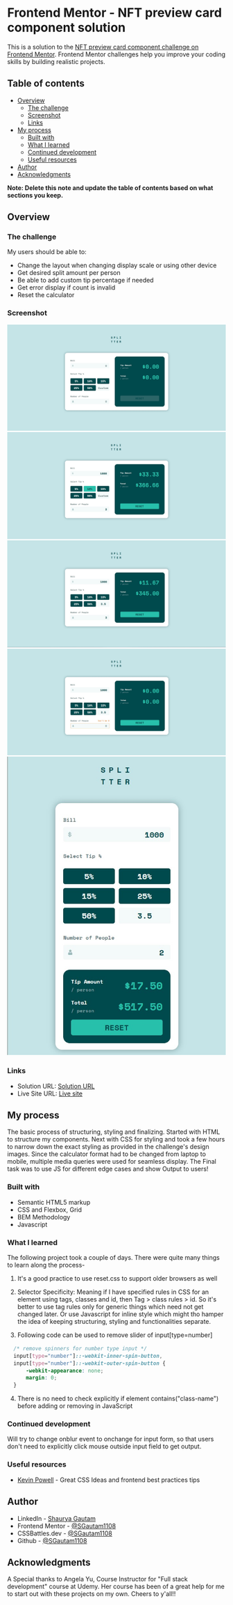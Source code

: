 # Frontend Mentor - NFT preview card component solution

This is a solution to the [NFT preview card component challenge on Frontend Mentor](https://www.frontendmentor.io/challenges/nft-preview-card-component-SbdUL_w0U). Frontend Mentor challenges help you improve your coding skills by building realistic projects. 

## Table of contents

- [Overview](#overview)
  - [The challenge](#the-challenge)
  - [Screenshot](#screenshot)
  - [Links](#links)
- [My process](#my-process)
  - [Built with](#built-with)
  - [What I learned](#what-i-learned)
  - [Continued development](#continued-development)
  - [Useful resources](#useful-resources)
- [Author](#author)
- [Acknowledgments](#acknowledgments)

**Note: Delete this note and update the table of contents based on what sections you keep.**

## Overview

### The challenge

My users should be able to:

- Change the layout when changing display scale or using other device
- Get desired split amount per person
- Be able to add custom tip percentage if needed
- Get error display if count is invalid
- Reset the calculator

### Screenshot

![Laptop View + Disabled](screenshots/screenshot-1.jpg)
![Inputs Entered](screenshots/screenshot-2.jpg)
![Custom Tip](screenshots/screenshot-3.jpg)
![Invalid Count](screenshots/screenshot-4.jpg)
![Mobile View](screenshots/screenshot-5.jpg)



### Links

- Solution URL: [Solution URL](https://github.com/SGautam1108/Tip-Calculator)
- Live Site URL: [Live site](https://sgautam1108.github.io/Tip-Calculator/)

## My process

The basic process of structuring, styling and finalizing.
Started with HTML to structure my components.
Next with CSS for styling and took a few hours to narrow down the exact styling as provided in the challenge's design images.
Since the calculator format had to be changed from laptop to mobile, multiple media queries were used for seamless display.
The Final task was to use JS for different edge cases and show Output to users!

### Built with

- Semantic HTML5 markup
- CSS and Flexbox, Grid
- BEM Methodology
- Javascript

### What I learned

The following project took a couple of days. There were quite many things to learn along the process-

1) It's a good practice to use reset.css to support older browsers as well

2) Selector Specificity: Meaning if I have specified rules in CSS for an element using tags, classes and id, then Tag > class rules > id. 
So it's better to use tag rules only for generic things which need not get changed later. Or use Javascript for inline style which might tho hamper the idea of keeping structuring, styling and functionalities separate.

3) Following code can be used to remove slider of input[type=number]

```css
  /* remove spinners for number type input */
  input[type="number"]::-webkit-inner-spin-button,
  input[type="number"]::-webkit-outer-spin-button {
      -webkit-appearance: none;
      margin: 0;
  }
```

4) There is no need to check explicitly if element contains("class-name") before adding or removing in JavaScript


### Continued development

Will try to change onblur event to onchange for input form, so that users don't need to explicitly click mouse outside input field to get output.

### Useful resources

- [Kevin Powell](https://www.youtube.com/channel/UCJZv4d5rbIKd4QHMPkcABCw) - Great CSS Ideas and frontend best practices tips


## Author

- LinkedIn - [Shaurya Gautam](https://www.linkedin.com/in/sgautam1108/)
- Frontend Mentor - [@SGautam1108](https://www.frontendmentor.io/profile/SGautam1108)
- CSSBattles.dev - [@SGautam1108](https://cssbattle.dev/player/sgautam1108)
- Github - [@SGautam1108](https://github.com/SGautam1108/)


## Acknowledgments

A Special thanks to Angela Yu, Course Instructor for "Full stack development" course at Udemy. Her course has been of a great help for me to start out with these projects on my own. Cheers to y'all!!
